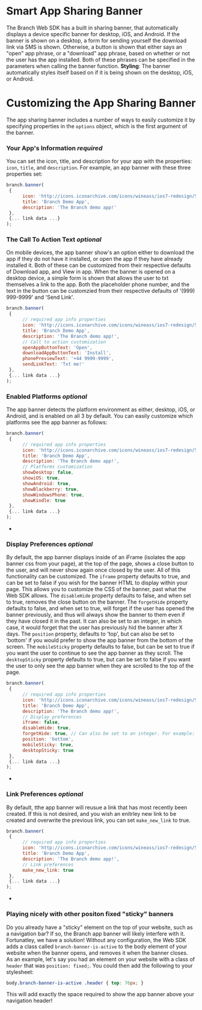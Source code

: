 # Smart App Sharing Banner

The Branch Web SDK has a built in sharing banner, that automatically displays a device specific banner for desktop, iOS, and Android. If the banner is shown on a desktop, a form for sending yourself the download link via SMS is shown.
Otherwise, a button is shown that either says an "open" app phrase, or a "download" app phrase, based on whether or not the user has the app installed. Both of these phrases can be specified in the parameters when calling the banner function.
**Styling**: The banner automatically styles itself based on if it is being shown on the desktop, iOS, or Android.

# Customizing the App Sharing Banner

The app sharing banner includes a number of ways to easily customize it by specifying properties in the `options` object, which is the first argument of the banner.

### Your App's Information _required_
You can set the icon, title, and description for your app with the properties: `icon`, `title`, and `description`. For example, an app banner with these three properties set:
```js
branch.banner(
 {
      icon: 'http://icons.iconarchive.com/icons/wineass/ios7-redesign/512/Appstore-icon.png',
      title: 'Branch Demo App',
      description: 'The Branch demo app!'
 },
 {... link data ...}
);
```
### The Call To Action Text _optional_
On mobile devices, the app banner show's an option either to download the app if they do not have it installed, or open the app if they have already installed it. Both of these can be customized from their respective defaults of Download app, and View in app.
When the banner is opened on a desktop device, a simple form is shown that allows the user to txt themselves a link to the app. Both the placeholder phone number, and the text in the button can be customzied from their respective defaults of '(999) 999-9999' and 'Send Link'.
```js
branch.banner(
 {
      // required app info properties
      icon: 'http://icons.iconarchive.com/icons/wineass/ios7-redesign/512/Appstore-icon.png',
      title: 'Branch Demo App',
      description: 'The Branch demo app!',
      // Call to action customization
      openAppButtonText: 'Open',
      downloadAppButtonText: 'Install',
      phonePreviewText: '+44 9999-9999',
      sendLinkText: 'Txt me!'
 },
 {... link data ...}
);
```
### Enabled Platforms _optional_
The app banner detects the platform environment as either, desktop, iOS, or Android, and is enabled on all 3 by default. You can easily customize which platforms see the app banner as follows:
```js
branch.banner(
 {
      // required app info properties
      icon: 'http://icons.iconarchive.com/icons/wineass/ios7-redesign/512/Appstore-icon.png',
      title: 'Branch Demo App',
      description: 'The Branch demo app!',
      // Platforms customization
      showDesktop: false,
      showiOS: true,
      showAndroid: true,
      showBlackberry: true,
      showWindowsPhone: true,
      showKindle: true
 },
 {... link data ...}
);
```
*
### Display Preferences _optional_
By default, the app banner displays inside of an iFrame (isolates the app banner css from your page), at the top of the page, shows a close button to the user, and will never show again once closed by the user. All of this functionality can be customized.
The `iframe` property defaults to true, and can be set to false if you wish for the banner HTML to display within your page. This allows you to customize the CSS of the banner, past what the Web SDK allows.
The `disableHide` property defaults to false, and when set to true, removes the close button on the banner.
The `forgetHide` property defaults to false, and when set to true, will forget if the user has opened the banner previously, and thus will always show the banner to them even if they have closed it in the past. It can also be set to an integer, in which case, it would forget that the user has previously hid the banner after X days.
The `position` property, defaults to 'top', but can also be set to 'bottom' if you would prefer to show the app banner from the bottom of the screen.
The `mobileSticky` property defaults to false, but can be set to true if you want the user to continue to see the app banner as they scroll.
The `desktopSticky` property defaults to true, but can be set to false if you want the user to only see the app banner when they are scrolled to the top of the page.
```js
branch.banner(
 {
      // required app info properties
      icon: 'http://icons.iconarchive.com/icons/wineass/ios7-redesign/512/Appstore-icon.png',
      title: 'Branch Demo App',
      description: 'The Branch demo app!',
      // Display preferences
      iframe: false,
      disableHide: true,
      forgetHide: true, // Can also be set to an integer. For example: 10, would forget that the user previously hid the banner after 10 days
      position: 'bottom',
      mobileSticky: true,
      desktopSticky: true
 },
 {... link data ...}
);
```
*
### Link Preferences _optional_
By default, tthe app banner will reusue a link that has most recently been created. If this is not desired, and you wish an enitrley new link to be created and overwrite the previous link, you can set `make_new_link` to true.
```js
branch.banner(
 {
      // required app info properties
      icon: 'http://icons.iconarchive.com/icons/wineass/ios7-redesign/512/Appstore-icon.png',
      title: 'Branch Demo App',
      description: 'The Branch demo app!',
      // Link preferences
      make_new_link: true
 },
 {... link data ...}
);
```
*
### Playing nicely with other positon fixed "sticky" banners
Do you already have a "sticky" element on the top of your website, such as a navigation bar? If so, the Branch app banner will likely interfere with it. Fortunatley, we have a solution!
Without any configuration, the Web SDK adds a class called `branch-banner-is-active` to the body element of your website when the banner opens, and removes it when the banner closes.
As an example, let's say you had an element on your website with a class of `header` that was `position: fixed;`. You could then add the following to your stylesheet:
```css
body.branch-banner-is-active .header { top: 76px; }
```
This will add exactly the space required to show the app banner above your navigation header!
